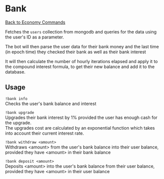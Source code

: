 # Bank
[Back to Economy Commands](https://github.com/NicholasJohansan/EP5#economy)

Fetches the `users` collection from mongodb and queries
for the data using the user's ID as a parameter.

The bot will then parse the user data for their bank money
and the last time (in epoch time) they checked their bank
as well as their bank interest

It will then calculate the number of hourly iterations elapsed
and apply it to the compound interest formula, to get their
new balance and add it to the database.

## Usage

`!bank info`\
Checks the user's bank balance and interest

`!bank upgrade`\
Upgrades their bank interest by 1% provided the user has enough cash for the upgrade.\
The upgrades cost are calculated by an exponential function which takes into account their current interest rate.

`!bank withdraw <amount>`\
Withdraws <‌amount> from the user's bank balance into their user balance, provided they have <‌amount> in their bank balance

`!bank deposit <amount>`\
Deposits <‌amount> into the user's bank balance from their user balance, provided they have <‌amount> in their user balance
